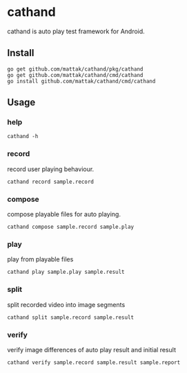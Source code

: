 # cathand

cathand is auto play test framework for Android.

## Install

```shell-session
go get github.com/mattak/cathand/pkg/cathand
go get github.com/mattak/cathand/cmd/cathand
go install github.com/mattak/cathand/cmd/cathand
```

## Usage

### help

```shell-session
cathand -h
```

### record

record user playing behaviour.

```shell-session
cathand record sample.record
```

### compose 

compose playable files for auto playing.

```shell-session
cathand compose sample.record sample.play
```

### play

play from playable files

```shell-session
cathand play sample.play sample.result
```

### split

split recorded video into image segments

```shell-session
cathand split sample.record sample.result
```

### verify

verify image differences of auto play result and initial result

```shell-session
cathand verify sample.record sample.result sample.report
```

